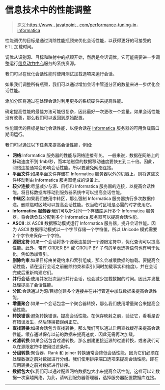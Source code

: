 # 信息技术中的性能调整

> 原文:[https://www . javatpoint . com/performance-tuning-in-informatica](https://www.javatpoint.com/performance-tuning-in-informatica)

性能调优的目标是通过消除性能瓶颈来优化会话性能，以获得更好的可接受的 ETL 加载时间。

调优从识别源、目标和映射中的瓶颈开始，然后是会话调优。它可能需要进一步调整运行[信息动力中心](https://www.javatpoint.com/informatica-powercenter)服务的系统资源。

我们可以在优化会话性能时使用测试加载选项来运行会话。

如果我们调整所有瓶颈，我们可以通过增加会话中管道分区的数量来进一步优化会话性能。

添加分区将通过在处理会话时利用更多的系统硬件来提高性能。

确定提高性能的最佳方法可能很复杂，因此最好一次更改一个变量。如果会话性能没有改善，那么我们可以返回到原始配置。

性能调优的目标是优化会话性能，以便会话在 [Informatica](https://www.javatpoint.com/informatica) 服务器的可用负载窗口期间运行。

我们可以通过以下任务来提高会话性能，例如:

*   **网络**:Informatica 服务器的性能与网络连接有关。
    一般来说，数据在网络上的移动速度不到 1mb/秒，而本地磁盘的数据移动速度要快五到二十倍。因此，网络连接通常会影响会话性能。所以要避免网络连接。
*   **平面文件**:如果平面文件存储在 Informatica 服务器以外的机器上，则将这些文件移动到由 Informatica 服务器组成的设备上。
*   **较少连接**:尽量减少与源、目标和 Informatica 服务器的连接，以提高会话性能。将目标数据库移动到服务器系统中可以提高会话性能。
*   **中转区**:如果我们使用中转区，那么强制 Informatica 服务器执行多次数据传递。删除临时区域可以提高会话性能。仅当临时区域是必需的时才使用它。
*   **Informatica 服务器**:我们可以针对同一个存储库运行多个 Informatica 服务器。将会话负载分配到多个 Informatica 服务器可以提高会话性能。
*   **ASCII** :以 ASCII 数据移动模式运行 Informatica 服务器，提升会话性能。因为 ASCII 数据移动模式以一个字节存储一个字符值，所以 Unicode 模式需要 2 个字节来保存一个字符。
*   **源限定符**:如果一个会话将多个源表连接到一个源限定符中，优化查询可以提高性能。此外，带有 ORDER BY 或 GROUP BY 子句的单表选择语句也有利于优化，例如添加索引。
*   **删除约束**:如果目标由关键约束和索引组成，那么会减缓数据的加载。要提高会话性能，请在运行会话之前删除约束和索引(同时加载事实和维度)，并在会话完成后重新构建它们。
*   **并行会话**:使用并发批次运行并行会话，也会减少加载数据的时间。因此并发批处理提高了会话性能。
*   **分区**:会话通过为源/目标创建多个连接并在并行管道中加载数据来提高会话性能。
*   **增量聚合**:如果一个会话包含一个聚合器转换，那么我们使用增量聚合来提高会话性能。
*   **转换错误**:避免转换错误，提高会话性能。在保存映射之前，验证它，看看是否有错误发生，然后转换错误纠正它。
*   **查找转换**:如果会话包含查找转换，那么我们可以通过启用查找缓存来提高会话性能。缓存通过保存以前的数据来提高速度，因此无需再次加载。
*   **过滤转换**:如果会话包含过滤转换，那么创建更接近源的过滤转换，或者我们可以在源限定符中使用过滤条件。
*   **分组转换**:聚合器、Rank 和 joiner 转换通常会降低会话性能，因为它们必须在处理数据之前对数据进行分组。我们使用排序端口选项来提高会话性能，即在应用转换之前对数据进行排序。
*   **数据包大小**:我们可以通过配置网络数据包大小来提高会话性能，这样可以让数据一次穿越网络。为此，请转到服务器管理器，选择服务器配置数据库连接。

* * *